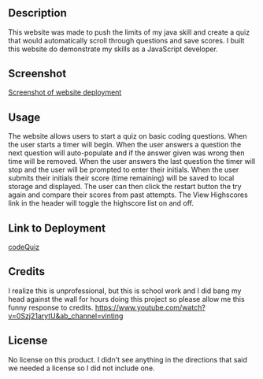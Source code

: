 # <codeQuiz>

## Description

This website was made to push the limits of my java skill and create a quiz that would automatically scroll through questions and save scores. I built this website do demonstrate my skills as a JavaScript developer.

## Screenshot

[Screenshot of website deployment](/assets/images/codeQuiz_Deployment..png)

## Usage

The website allows users to start a quiz on basic coding questions. When the user starts a timer will begin. When the user answers a question the next question will auto-populate and if the answer given was wrong then time will be removed. When the user answers the last question the timer will stop and the user will be prompted to enter their initials. When the user submits their initials their score (time remaining) will be saved to local storage and displayed. The user can then click the restart button the try again and compare their scores from past attempts. The View Highscores link in the header will toggle the highscore list on and off.

## Link to Deployment

[codeQuiz](https://twray95.github.io/codeQuiz/#)

## Credits

I realize this is unprofessional, but this is school work and I did bang my head against the wall for hours doing this project so please allow me this funny response to credits. https://www.youtube.com/watch?v=0Szj21arytU&ab_channel=vinting

## License

No license on this product. I didn't see anything in the directions that said we needed a license so I did not include one.
